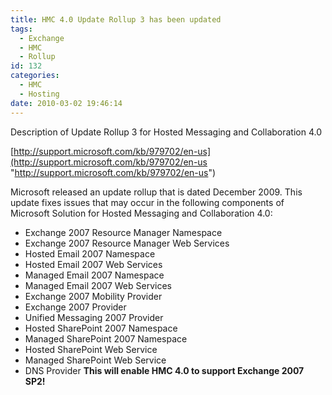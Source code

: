 ```yaml
---
title: HMC 4.0 Update Rollup 3 has been updated
tags:
  - Exchange
  - HMC
  - Rollup
id: 132
categories:
  - HMC
  - Hosting
date: 2010-03-02 19:46:14
---
```


Description of Update Rollup 3 for Hosted Messaging and Collaboration 4.0

[http://support.microsoft.com/kb/979702/en-us](http://support.microsoft.com/kb/979702/en-us "http://support.microsoft.com/kb/979702/en-us")

Microsoft released an update rollup that is dated December 2009\. This update fixes issues that may occur in the following components of Microsoft Solution for Hosted Messaging and Collaboration 4.0:

*   Exchange 2007 Resource Manager Namespace
*   Exchange 2007 Resource Manager Web Services
*   Hosted Email 2007 Namespace
*   Hosted Email 2007 Web Services
*   Managed Email 2007 Namespace
*   Managed Email 2007 Web Services
*   Exchange 2007 Mobility Provider
*   Exchange 2007 Provider
*   Unified Messaging 2007 Provider
*   Hosted SharePoint 2007 Namespace
*   Managed SharePoint 2007 Namespace
*   Hosted SharePoint Web Service
*   Managed SharePoint Web Service
*   DNS Provider
**This will enable HMC 4.0 to support Exchange 2007 SP2!**